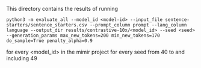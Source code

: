 This directory contains the results of running

```
python3 -m evaluate_all --model_id <model-id> --input_file sentence-starters/sentence_starters.csv --prompt_column prompt --lang_column language --output_dir results/contrastive-10x/<model_id> --seed <seed> --generation_params max_new_tokens=200 min_new_tokens=170 do_sample=True penalty_alpha=0.9 
```
for every <model_id> in the mimir project for every seed from 40 to and including 49